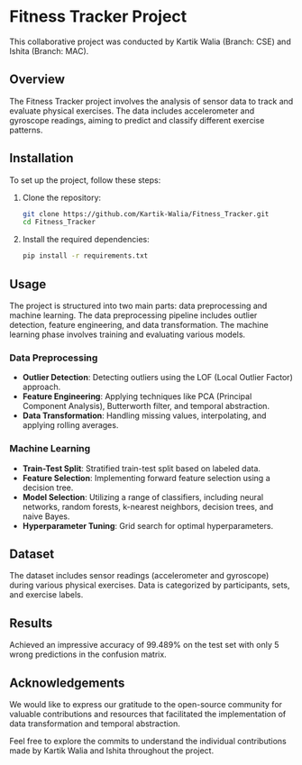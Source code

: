 # Fitness Tracker Project

This collaborative project was conducted by Kartik Walia (Branch: CSE) and Ishita (Branch: MAC).

## Overview

The Fitness Tracker project involves the analysis of sensor data to track and evaluate physical exercises. The data includes accelerometer and gyroscope readings, aiming to predict and classify different exercise patterns.

## Installation

To set up the project, follow these steps:

1. Clone the repository:

    ```bash
    git clone https://github.com/Kartik-Walia/Fitness_Tracker.git
    cd Fitness_Tracker
    ```

2. Install the required dependencies:

    ```bash
    pip install -r requirements.txt
    ```

## Usage

The project is structured into two main parts: data preprocessing and machine learning. The data preprocessing pipeline includes outlier detection, feature engineering, and data transformation. The machine learning phase involves training and evaluating various models.

### Data Preprocessing

- **Outlier Detection**: Detecting outliers using the LOF (Local Outlier Factor) approach.
- **Feature Engineering**: Applying techniques like PCA (Principal Component Analysis), Butterworth filter, and temporal abstraction.
- **Data Transformation**: Handling missing values, interpolating, and applying rolling averages.

### Machine Learning

- **Train-Test Split**: Stratified train-test split based on labeled data.
- **Feature Selection**: Implementing forward feature selection using a decision tree.
- **Model Selection**: Utilizing a range of classifiers, including neural networks, random forests, k-nearest neighbors, decision trees, and naive Bayes.
- **Hyperparameter Tuning**: Grid search for optimal hyperparameters.

## Dataset

The dataset includes sensor readings (accelerometer and gyroscope) during various physical exercises. Data is categorized by participants, sets, and exercise labels.

## Results

Achieved an impressive accuracy of 99.489% on the test set with only 5 wrong predictions in the confusion matrix.

## Acknowledgements

We would like to express our gratitude to the open-source community for valuable contributions and resources that facilitated the implementation of data transformation and temporal abstraction.

Feel free to explore the commits to understand the individual contributions made by Kartik Walia and Ishita throughout the project.
